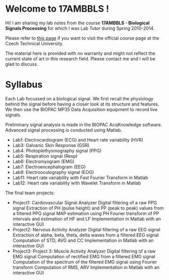 # Welcome to 17AMBBLS !

Hi! I am sharing my lab notes from the course **17AMBBLS - Biological Signals Processing** for which I was Lab Tutor during Spring 2010-2014.

Please refer to [this page](https://predmety.fbmi.cvut.cz/en/17ambbls) if you want to visit the official course page at the Czech Technical University.

The material here is provided with no warranty and might not reflect the current state of art in this research field. Please contact me and I will be glad to discuss.

# Syllabus

Each Lab focussed on a biological signal. We first recall the physiology behind the signal before having a closer look at its structure and features. We then use the BIOPAC MP35 Data Acquisition equipment to record live signals. 

Preliminary signal analysis is made in the BIOPAC AcqKnowledge software. Advanced signal processing is conducted using Matlab.

* Lab1: Electrocardiogram (ECG) and Heart rate variability (HVR)
* Lab3: Galvanic Skin Response (GSR)
* Lab4: Photoplethysmography signal (PPG)
* Lab5: Respiration signal (Resp)
* Lab6: Electromyogram (EMG)
* Lab7: Electroencephalogram (EEG)
* Lab8: Electrooculography signal (EOG)
* Lab11: Heart rate variability with Fast Fourier Transform in Matlab
* Lab12: Heart rate variability with Wavelet Transform in Matlab

The final team projects:

* Project1: Cardiovascular Signal Analyzer
	Digital filtering of a raw PPG signal
	Extraction of PH (pulse height) and PP (peak to peak) values from a filtered PPG signal	
	MAP estimation using PH
	Fourier transform of PP intervals and estimation of HF and LF
	Implementation in Matlab with an interactive GUI
* Project2: Nervous Activity Analyzer
	Digital filtering of a raw EEG signal
	Extraction of alpha, beta, theta, delta waves from a filtered EEG signal
	Computation of STD, AVG and CC
	Implementation in Matlab with an interactive GUI
* Project3: Project 3: Muscle Activity Analyzer
	Digital filtering of a raw EMG signal
	Computation of rectified EMG from a filtered EMG signal
	Computation of the spectrum of the filtered EMG signal using Fourier transform
	Computation of RMS, ARV
	Implementation in Matlab with an interactive GUI